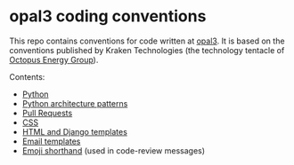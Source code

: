 # opal3 coding conventions

This repo contains conventions for code written at [opal3][opal3].
It is based on the conventions published by Kraken Technologies (the
technology tentacle of [Octopus Energy Group][group]). 


[opal3]: https://opal3.com
[group]: https://octopusenergy.group/

Contents:

- [Python](python.md)
- [Python architecture patterns](patterns.md)
- [Pull Requests](pull-requests.md)
- [CSS](css.md)
- [HTML and Django templates](html.md)
- [Email templates](emails.md)
- [Emoji shorthand](shorthand.md) (used in code-review messages)
